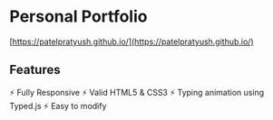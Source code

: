 # Personal Portfolio
[https://patelpratyush.github.io/](https://patelpratyush.github.io/)

## Features
⚡️ Fully Responsive
⚡️ Valid HTML5 & CSS3
⚡️ Typing animation using Typed.js
⚡️ Easy to modify
